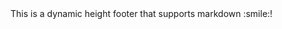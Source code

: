 <footer>
  <div class="text-center">
    This is a dynamic height footer that supports markdown <md>:smile:</md>!
  </div>
</footer>
